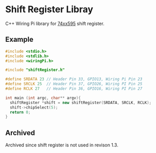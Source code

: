 # Shift Register Libray
C++ Wiring Pi library for [74xx595](http://www.ti.com/lit/ds/symlink/sn74hc595.pdf) shift register. 

## Example
```cpp
#include <stdio.h>
#include <stdlib.h>
#include <wiringPi.h>

#include "shiftRegister.h"

#define SRDATA 23 // Header Pin 33, GPIO13, Wiring Pi Pin 23
#define SRCLK 25  // Header Pin 37, GPIO26, Wiring PI Pin 25
#define RCLK 27   // Header Pin 36, GPIO16, Wiring PI Pin 27

int main (int argc, char** argv){
  shiftRegister *shift = new shiftRegister(SRDATA, SRCLK, RCLK);
  shift->chipSelect(5);
  return 0;
}
```

## Archived
Archived since shift register is not used in revison 1.3.
